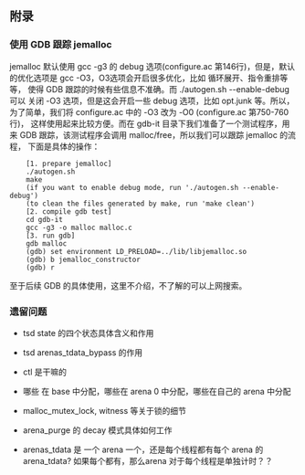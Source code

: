 ## 附录
### 使用 GDB 跟踪 jemalloc
jemalloc 默认使用 gcc -g3 的 debug 选项(configure.ac 第146行)，但是，默认
的优化选项是 gcc -O3，O3选项会开启很多优化，比如 循环展开、指令重排等等，
使得 GDB 跟踪的时候有些信息不准确。而 ./autogen.sh --enable-debug 可以
关闭 -O3 选项，但是这会开启一些 debug 选项，比如 opt.junk 等。所以，
为了简单，我们将 configure.ac 中的 -O3 改为 -O0 (configure.ac 第750-760行)，
这样使用起来比较方便。而在 gdb-it 目录下我们准备了一个测试程序，用来
GDB 跟踪，该测试程序会调用 malloc/free，所以我们可以跟踪 jemalloc 的流程，
下面是具体的操作：
```
	[1. prepare jemalloc]
	./autogen.sh
	make
	(if you want to enable debug mode, run './autogen.sh --enable-debug')
	(to clean the files generated by make, run 'make clean')
	[2. compile gdb test]
	cd gdb-it
	gcc -g3 -o malloc malloc.c
	[3. run gdb]
	gdb malloc
	(gdb) set environment LD_PRELOAD=../lib/libjemalloc.so
	(gdb) b jemalloc_constructor
	(gdb) r
```
至于后续 GDB 的具体使用，这里不介绍，不了解的可以上网搜索。

### 遗留问题

* tsd state 的四个状态具体含义和作用

* tsd arenas_tdata_bypass 的作用

* ctl 是干嘛的

* 哪些 在 base 中分配，哪些在 arena 0 中分配，哪些在自己的 arena 中分配

* malloc_mutex_lock, witness 等关于锁的细节

* arena_purge 的 decay 模式具体如何工作

* arenas_tdata 是 一个 arena 一个，还是每个线程都有每个 arena 的 arena_tdata?
如果每个都有，那么arena 对于每个线程是单独计时？？


